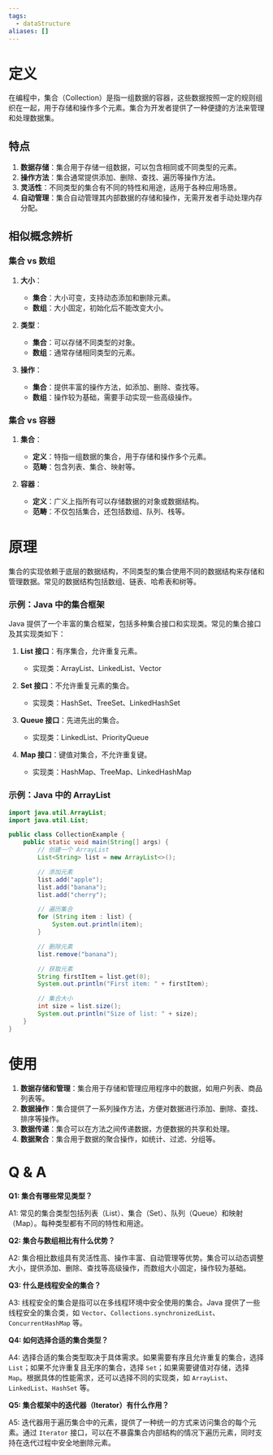 ```yaml
---
tags:
  - dataStructure
aliases: []
---
```


# 定义

在编程中，集合（Collection）是指一组数据的容器，这些数据按照一定的规则组织在一起，用于存储和操作多个元素。集合为开发者提供了一种便捷的方法来管理和处理数据集。

## 特点

1. **数据存储**：集合用于存储一组数据，可以包含相同或不同类型的元素。
2. **操作方法**：集合通常提供添加、删除、查找、遍历等操作方法。
3. **灵活性**：不同类型的集合有不同的特性和用途，适用于各种应用场景。
4. **自动管理**：集合自动管理其内部数据的存储和操作，无需开发者手动处理内存分配。

## 相似概念辨析

### 集合 vs 数组

1. **大小**：
   - **集合**：大小可变，支持动态添加和删除元素。
   - **数组**：大小固定，初始化后不能改变大小。

2. **类型**：
   - **集合**：可以存储不同类型的对象。
   - **数组**：通常存储相同类型的元素。

3. **操作**：
   - **集合**：提供丰富的操作方法，如添加、删除、查找等。
   - **数组**：操作较为基础，需要手动实现一些高级操作。

### 集合 vs 容器

1. **集合**：
   - **定义**：特指一组数据的集合，用于存储和操作多个元素。
   - **范畴**：包含列表、集合、映射等。

2. **容器**：
   - **定义**：广义上指所有可以存储数据的对象或数据结构。
   - **范畴**：不仅包括集合，还包括数组、队列、栈等。

# 原理

集合的实现依赖于底层的数据结构，不同类型的集合使用不同的数据结构来存储和管理数据。常见的数据结构包括数组、链表、哈希表和树等。

### 示例：Java 中的集合框架

Java 提供了一个丰富的集合框架，包括多种集合接口和实现类。常见的集合接口及其实现类如下：

1. **List 接口**：有序集合，允许重复元素。
   - 实现类：ArrayList、LinkedList、Vector

2. **Set 接口**：不允许重复元素的集合。
   - 实现类：HashSet、TreeSet、LinkedHashSet

3. **Queue 接口**：先进先出的集合。
   - 实现类：LinkedList、PriorityQueue

4. **Map 接口**：键值对集合，不允许重复键。
   - 实现类：HashMap、TreeMap、LinkedHashMap

### 示例：Java 中的 ArrayList

```java
import java.util.ArrayList;
import java.util.List;

public class CollectionExample {
    public static void main(String[] args) {
        // 创建一个 ArrayList
        List<String> list = new ArrayList<>();

        // 添加元素
        list.add("apple");
        list.add("banana");
        list.add("cherry");

        // 遍历集合
        for (String item : list) {
            System.out.println(item);
        }

        // 删除元素
        list.remove("banana");

        // 获取元素
        String firstItem = list.get(0);
        System.out.println("First item: " + firstItem);

        // 集合大小
        int size = list.size();
        System.out.println("Size of list: " + size);
    }
}
```

# 使用

1. **数据存储和管理**：集合用于存储和管理应用程序中的数据，如用户列表、商品列表等。
2. **数据操作**：集合提供了一系列操作方法，方便对数据进行添加、删除、查找、排序等操作。
3. **数据传递**：集合可以在方法之间传递数据，方便数据的共享和处理。
4. **数据聚合**：集合用于数据的聚合操作，如统计、过滤、分组等。

# Q & A

**Q1: 集合有哪些常见类型？**

A1: 常见的集合类型包括列表（List）、集合（Set）、队列（Queue）和映射（Map）。每种类型都有不同的特性和用途。

**Q2: 集合与数组相比有什么优势？**

A2: 集合相比数组具有灵活性高、操作丰富、自动管理等优势。集合可以动态调整大小，提供添加、删除、查找等高级操作，而数组大小固定，操作较为基础。

**Q3: 什么是线程安全的集合？**

A3: 线程安全的集合是指可以在多线程环境中安全使用的集合。Java 提供了一些线程安全的集合类，如 `Vector`、`Collections.synchronizedList`、`ConcurrentHashMap` 等。

**Q4: 如何选择合适的集合类型？**

A4: 选择合适的集合类型取决于具体需求。如果需要有序且允许重复的集合，选择 `List`；如果不允许重复且无序的集合，选择 `Set`；如果需要键值对存储，选择 `Map`。根据具体的性能需求，还可以选择不同的实现类，如 `ArrayList`、`LinkedList`、`HashSet` 等。

**Q5: 集合框架中的迭代器（Iterator）有什么作用？**

A5: 迭代器用于遍历集合中的元素，提供了一种统一的方式来访问集合的每个元素。通过 `Iterator` 接口，可以在不暴露集合内部结构的情况下遍历元素，同时支持在迭代过程中安全地删除元素。

